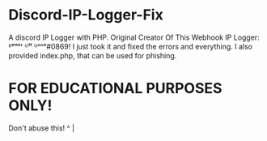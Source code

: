# Discord-IP-Logger-Fix
A discord IP Logger with PHP.
Original Creator Of This Webhook IP Logger: ᴮᵉᵗᵗᵉʳ ᴼᶠᶠ ᴳᵒⁿᵉ#0869!
I just took it and fixed the errors and everything.
I also provided index.php, that can be used for phishing.

# FOR EDUCATIONAL PURPOSES ONLY!
Don't abuse this! ^
                  |
